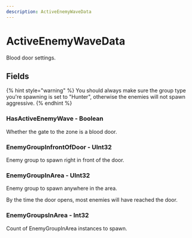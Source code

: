 ```yaml
---
description: ActiveEnemyWaveData
---
```


# ActiveEnemyWaveData

Blood door settings.

## Fields

{% hint style="warning" %}
You should always make sure the group type you're spawning is set to "Hunter", otherwise the enemies will not spawn aggressive.
{% endhint %}

### HasActiveEnemyWave - Boolean

Whether the gate to the zone is a blood door.

### EnemyGroupInfrontOfDoor - UInt32

Enemy group to spawn right in front of the door.

### EnemyGroupInArea - UInt32

Enemy group to spawn anywhere in the area.

By the time the door opens, most enemies will have reached the door.

### EnemyGroupsInArea - Int32

Count of EnemyGroupInArea instances to spawn.
